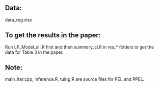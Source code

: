 ## Data:

data_reg.xlsx

## To get the results in the paper:

Run LP_Model_all.R first and then summary_ci.R in res_* folders to get the data for Table 3 in the paper.

## Note:

main_iter.cpp, inference.R, tuing.R are source files for PEL and PPEL.
